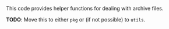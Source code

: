 This code provides helper functions for dealing with archive files.

**TODO**: Move this to either `pkg` or (if not possible) to `utils`.
